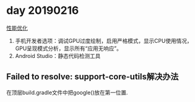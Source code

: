 # day 20190216

[性能优化](http://www.androidchina.net/8612.html)

1. 手机开发者选项：调试GPU过度绘制，启用严格模式，显示CPU使用情况，GPU呈现模式分析，显示所有“应用无响应”。
2. Android Studio：静态代码检测工具



## Failed to resolve: support-core-utils解决办法

在顶层build.gradle文件中把google()放在第一位置.

